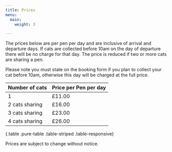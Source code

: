 ```yaml
---
title: Prices
menu:
  main:
    weight: 3

---
```

The prices below are per pen per day and are inclusive of arrival and departure days. If cats are collected before 10am on the day of departure there will be no charge for that day. The price is reduced if two or more cats are sharing a pen.

Please note you must state on the booking form if you plan to collect your cat before 10am, otherwise this day will be charged at the full price.

Number of cats|Price per Pen per day
--------------|---------------------
1             |£11.00
2 cats sharing|£16.00
3 cats sharing|£23.00
4 cats sharing|£26.00
{.table .pure-table .table-striped .table-responsive}

Prices are subject to change without notice.